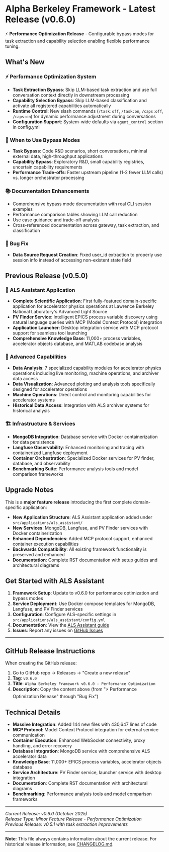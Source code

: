 # Alpha Berkeley Framework - Latest Release (v0.6.0)

⚡ **Performance Optimization Release** - Configurable bypass modes for task extraction and capability selection enabling flexible performance tuning.

## What's New

### ⚡ Performance Optimization System
- **Task Extraction Bypass**: Skip LLM-based task extraction and use full conversation context directly in downstream processing
- **Capability Selection Bypass**: Skip LLM-based classification and activate all registered capabilities automatically
- **Runtime Control**: New slash commands (`/task:off`, `/task:on`, `/caps:off`, `/caps:on`) for dynamic performance adjustment during conversations
- **Configuration Support**: System-wide defaults via `agent_control` section in config.yml

### 🎯 When to Use Bypass Modes
- **Task Bypass**: Code R&D scenarios, short conversations, minimal external data, high-throughput applications
- **Capability Bypass**: Exploratory R&D, small capability registries, uncertain capability requirements
- **Performance Trade-offs**: Faster upstream pipeline (1-2 fewer LLM calls) vs. longer orchestrator processing

### 📚 Documentation Enhancements
- Comprehensive bypass mode documentation with real CLI session examples
- Performance comparison tables showing LLM call reduction
- Use case guidance and trade-off analysis
- Cross-referenced documentation across gateway, task extraction, and classification

### 🔧 Bug Fix
- **Data Source Request Creation**: Fixed user_id extraction to properly use session info instead of accessing non-existent state field

## Previous Release (v0.5.0)

### 🔬 ALS Assistant Application
- **Complete Scientific Application**: First fully-featured domain-specific application for accelerator physics operations at Lawrence Berkeley National Laboratory's Advanced Light Source
- **PV Finder Service**: Intelligent EPICS process variable discovery using natural language queries with MCP (Model Context Protocol) integration
- **Application Launcher**: Desktop integration service with MCP protocol support for seamless tool launching
- **Comprehensive Knowledge Base**: 11,000+ process variables, accelerator objects database, and MATLAB codebase analysis

### 🧠 Advanced Capabilities
- **Data Analysis**: 7 specialized capability modules for accelerator physics operations including live monitoring, machine operations, and archiver data access
- **Data Visualization**: Advanced plotting and analysis tools specifically designed for accelerator operations
- **Machine Operations**: Direct control and monitoring capabilities for accelerator systems
- **Historical Data Access**: Integration with ALS archiver systems for historical analysis

### 🏗️ Infrastructure & Services
- **MongoDB Integration**: Database service with Docker containerization for data persistence
- **Langfuse Observability**: Enhanced monitoring and tracing with containerized Langfuse deployment
- **Container Orchestration**: Specialized Docker services for PV finder, database, and observability
- **Benchmarking Suite**: Performance analysis tools and model comparison frameworks

## Upgrade Notes

This is a **major feature release** introducing the first complete domain-specific application:

- **New Application Structure**: ALS Assistant application added under `src/applications/als_assistant/`
- **New Services**: MongoDB, Langfuse, and PV Finder services with Docker containerization
- **Enhanced Dependencies**: Added MCP protocol support, enhanced container execution capabilities
- **Backwards Compatibility**: All existing framework functionality is preserved and enhanced
- **Documentation**: Complete RST documentation with setup guides and architectural diagrams

## Get Started with ALS Assistant

1. **Framework Setup**: Update to v0.6.0 for performance optimization and bypass modes
2. **Service Deployment**: Use Docker compose templates for MongoDB, Langfuse, and PV Finder services
3. **Configuration**: Configure ALS-specific settings in `src/applications/als_assistant/config.yml`
4. **Documentation**: View the [ALS Assistant guide](https://thellert.github.io/alpha_berkeley/example-applications/als-assistant.html)
5. **Issues**: Report any issues on [GitHub Issues](https://github.com/thellert/alpha_berkeley/issues)

---

## GitHub Release Instructions

When creating the GitHub release:

1. Go to GitHub repo → Releases → "Create a new release"
2. **Tag**: `v0.6.0`
3. **Title**: `Alpha Berkeley Framework v0.6.0 - Performance Optimization`
4. **Description**: Copy the content above (from "⚡ Performance Optimization Release" through "Bug Fix")

## Technical Details

- **Massive Integration**: Added 144 new files with 430,647 lines of code
- **MCP Protocol**: Model Context Protocol integration for external service communication
- **Container Execution**: Enhanced WebSocket connectivity, proxy handling, and error recovery
- **Database Integration**: MongoDB service with comprehensive ALS accelerator data
- **Knowledge Base**: 11,000+ EPICS process variables, accelerator objects database
- **Service Architecture**: PV Finder service, launcher service with desktop integration
- **Documentation**: Complete RST documentation with architectural diagrams
- **Benchmarking**: Performance analysis tools and model comparison frameworks

---

*Current Release: v0.6.0 (October 2025)*  
*Release Type: Minor Feature Release - Performance Optimization*  
*Previous Release: v0.5.1 with task extraction improvements*

---

**Note**: This file always contains information about the current release. For historical release information, see [CHANGELOG.md](CHANGELOG.md).
